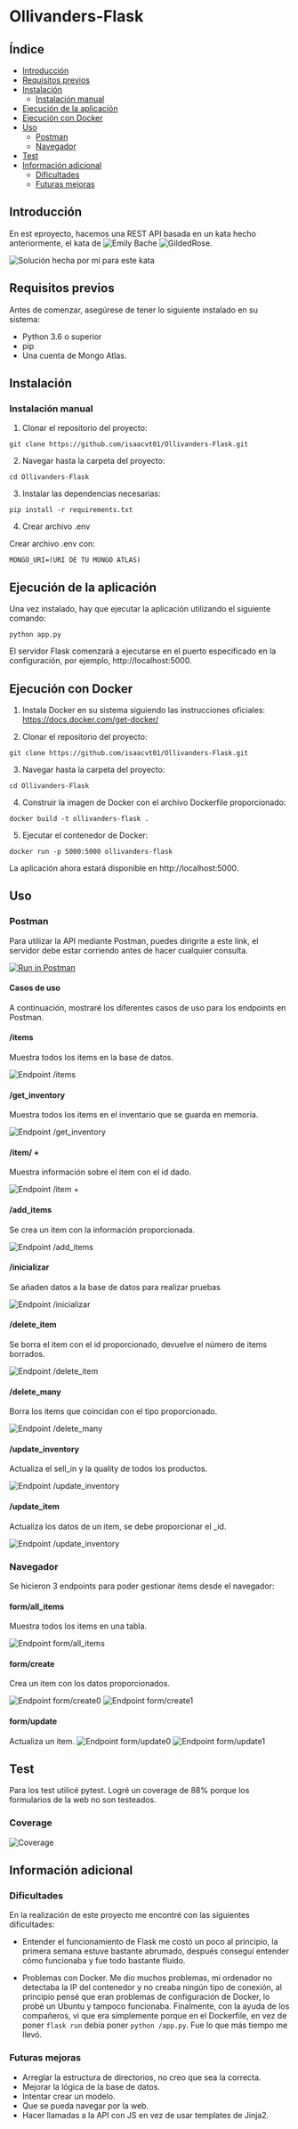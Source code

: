 # Ollivanders-Flask

## Índice

- [Introducción](#introducción)
- [Requisitos previos](#requisitos-previos)
- [Instalación](#instalación)
  - [Instalación manual](#instalación-manual)
- [Ejecución de la aplicación](#ejecución-de-la-aplicación)
- [Ejecución con Docker](#ejecución-con-docker)
- [Uso](#uso)
  - [Postman](#postman)
  - [Navegador](#navegador)
- [Test](#test)
- [Información adicional](#información-adicional)
  - [Dificultades](#dificultades)
  - [Futuras mejoras](#futuras-mejoras)

## Introducción

En est eproyecto, hacemos una REST API basada en un kata hecho anteriormente, el kata de ![Emily Bache](https://github.com/emilybache) ![GildedRose](https://github.com/emilybache/GildedRose-Refactoring-Kata).

![Solución hecha por mí para este kata](https://github.com/isaacvt01/refactoring-gilded-rose-kata-tdd)

## Requisitos previos

Antes de comenzar, asegúrese de tener lo siguiente instalado en su sistema:

- Python 3.6 o superior
- pip
- Una cuenta de Mongo Atlas.

## Instalación

### Instalación manual

1. Clonar el repositorio del proyecto:

`git clone https://github.com/isaacvt01/Ollivanders-Flask.git`


2. Navegar hasta la carpeta del proyecto:

`cd Ollivanders-Flask`


3. Instalar las dependencias necesarias:

`pip install -r requirements.txt`

4. Crear archivo .env

Crear archivo .env con:

`MONGO_URI=(URI DE TU MONGO ATLAS)`


## Ejecución de la aplicación

Una vez instalado, hay que ejecutar la aplicación utilizando el siguiente comando:

`python app.py`


El servidor Flask comenzará a ejecutarse en el puerto especificado en la configuración, por ejemplo, http://localhost:5000.

## Ejecución con Docker

1. Instala Docker en su sistema siguiendo las instrucciones oficiales: https://docs.docker.com/get-docker/

2. Clonar el repositorio del proyecto:

`git clone https://github.com/isaacvt01/Ollivanders-Flask.git`


3. Navegar hasta la carpeta del proyecto:

`cd Ollivanders-Flask`


4. Construir la imagen de Docker con el archivo Dockerfile proporcionado:

`docker build -t ollivanders-flask .`


5. Ejecutar el contenedor de Docker:


`docker run -p 5000:5000 ollivanders-flask`


La aplicación ahora estará disponible en http://localhost:5000.

## Uso

### Postman

Para utilizar la API mediante Postman, puedes dirigrite a este link, el servidor debe estar corriendo antes de hacer cualquier consulta.

[![Run in Postman](https://run.pstmn.io/button.svg)](https://app.getpostman.com/run-collection/26244902-7723c721-9d49-4298-8d33-e86bef62f3a6?action=collection%2Ffork&collection-url=entityId%3D26244902-7723c721-9d49-4298-8d33-e86bef62f3a6%26entityType%3Dcollection%26workspaceId%3D71be060f-fcb1-47b7-ad47-fa34b61b9fc8)

#### Casos de uso

A continuación, mostraré los diferentes casos de uso para los endpoints en Postman.

#### /items

Muestra todos los items en la base de datos.

![Endpoint /items](docs/enpoint_get_item.PNG)


#### /get_inventory

Muestra todos los items en el inventario que se guarda en memoria.

![Endpoint /get_inventory](docs/enpoint_get_inventory.PNG)

#### /item/ + <id>

Muestra información sobre el item con el id dado.

![Endpoint /item + <id>](docs/enpoint_get_item.PNG)

#### /add_items

Se crea un item con la información proporcionada.

![Endpoint /add_items](docs/endpoint_add_item.PNG)

#### /inicializar

Se añaden datos a la base de datos para realizar pruebas

![Endpoint /inicializar](docs/endpoint_inicializar.PNG)

#### /delete_item

Se borra el item con el id proporcionado, devuelve el número de items borrados.

![Endpoint /delete_item](docs/endpoint_delete_item.PNG)

#### /delete_many 

Borra los items que coincidan con el tipo proporcionado.

![Endpoint /delete_many](docs/endpoint_delete_many.PNG)


#### /update_inventory

Actualiza el sell_in y la quality de todos los productos.

![Endpoint /update_inventory](docs/endpoint_update_inventory.PNG)


#### /update_item

Actualiza los datos de un item, se debe proporcionar el _id.

![Endpoint /update_inventory](docs/endpoint_update.PNG)

### Navegador

Se hicieron 3 endpoints para poder gestionar items desde el navegador:

#### form/all_items

Muestra todos los items en una tabla.

![Endpoint form/all_items](docs/endpint_form_items.PNG)

#### form/create

Crea un item con los datos proporcionados.


![Endpoint form/create0](docs/enpoint_form_create.PNG)
![Endpoint form/create1](docs/enpoint_form_create1.PNG)

#### form/update

Actualiza un item.
![Endpoint form/update0](docs/enpoint_form_update0.PNG)
![Endpoint form/update1](docs/enpoint_form_update1.PNG)


## Test

Para los test utilicé pytest. Logré un coverage de 88% porque los formularios de la web no son testeados.

### Coverage
![Coverage](docs/coverage.PNG)

## Información adicional

### Dificultades

En la realización de este proyecto me encontré con las siguientes dificultades:

- Entender el funcionamiento de Flask me costó un poco al principio, la primera semana estuve bastante abrumado, después conseguí entender cómo funcionaba y fue todo bastante fluido.

- Problemas con Docker. Me dio muchos problemas, mi ordenador no detectaba la IP del contenedor y no creaba ningún tipo de conexión, al principio pensé que eran problemas de configuración de Docker, lo probé un Ubuntu y tampoco funcionaba. Finalmente, con la ayuda de los compañeros, vi que era simplemente porque en el Dockerfile, en vez de poner `flask run` debía poner `python /app.py`. Fue lo que más tiempo me llevó.

### Futuras mejoras

- Arreglar la estructura de directorios, no creo que sea la correcta.
- Mejorar la lógica de la base de datos.
- Intentar crear un modelo.
- Que se pueda navegar por la web.
- Hacer llamadas a la API con JS en vez de usar templates de Jinja2.












